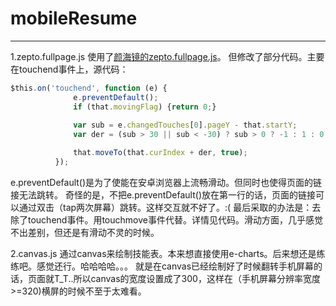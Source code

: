 # mobileResume
---
1.zepto.fullpage.js
  使用了[颜海镜的zepto.fullpage.js](https://github.com/yanhaijing/zepto.fullpage)。
  但修改了部分代码。主要在touchend事件上，源代码：
  
  ```javascript
  $this.on('touchend', function (e) {
                e.preventDefault();
                if (that.movingFlag) {return 0;}
                
                var sub = e.changedTouches[0].pageY - that.startY;
                var der = (sub > 30 || sub < -30) ? sub > 0 ? -1 : 1 : 0;

                that.moveTo(that.curIndex + der, true);
            });
  ```
  e.preventDefault()是为了使能在安卓浏览器上流畅滑动。但同时也使得页面的链接无法跳转。
  奇怪的是，不把e.preventDefault()放在第一行的话，页面的链接可以通过双击（tap两次屏幕）跳转。这样交互就不好了。:(
  最后采取的办法是：去除了touchend事件。用touchmove事件代替。详情见代码。滑动方面，几乎感觉不出差别，但还是有滑动不灵的时候。
  
2.canvas.js
  通过canvas来绘制技能表。本来想直接使用e-charts。后来想还是练练吧。感觉还行。哈哈哈哈。。。
  就是在canvas已经绘制好了时候翻转手机屏幕的话，页面就T_T..所以canvas的宽度设置成了300，这样在（手机屏幕分辨率宽度>=320)横屏的时候不至于太难看。
